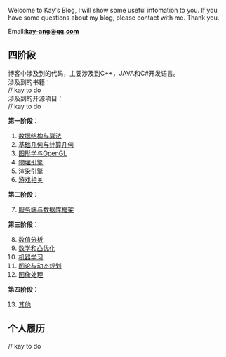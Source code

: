 
Welcome to Kay's Blog, I will show some useful infomation to you.
If you have some questions about my blog, please contact with me.
Thank you.

Email:**kay-ang@qq.com**

## 四阶段  

博客中涉及到的代码，主要涉及到C++，JAVA和C#开发语言。  
涉及到的书籍：  
// kay to do  
涉及到的开源项目：  
// kay to do  

**第一阶段：**  

1. [数据结构与算法](datastructures/index.md)  
2. [基础几何与计算几何](geometry/index.md)  
3. [图形学与OpenGL](cg/index.md)  
4. [物理引擎](physics/index.md)  
5. [渲染引擎](render/index.md)  
6. [游戏相关](game/index.md)  

**第二阶段：**  

7. [服务端与数据库框架](server/index.md)  

**第三阶段：**  

8. [数值分析](numeric_analysis/index.md)  
9. [数学和凸优化](math/index.md)   
10. [机器学习](machine_learning/index.md)  
11. [图论与动态规划](graph/index.md)  
12. [图像处理](image_process.md)  

**第四阶段：**  

13. [其他](other/index.md)  

## 个人履历  

// kay to do
